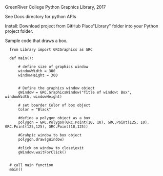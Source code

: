GreenRiver College Python Graphics Library, 2017

See Docs directory for python APIs

Install:
  Download project from GitHub
  Place"Library" folder into your Python project folder. 
  
Sample code that draws a box.

      from Library import GRCGraphics as GRC

      def main():

          # define size of graphics window
          windowWidth = 300
          windowHeight = 300


          # Define the graphics window object
          gWindow = GRC.GraphicsWindow("Title of window: Box", windowWidth, windowHeight)

          # set boarder Color of box object
          Color = "Black"

          #define a polygon object as a box
          polygon = GRC.Polygon(GRC.Point(10, 10), GRC.Point(125, 10), GRC.Point(125,125), GRC.Point(10,125))

          #Grahpic window to box object
          polygon.draw(gWindow)

          #click on window to close\exit
          gWindow.waitForClick()


      # call main function
      main()

